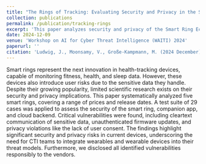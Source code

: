 ```yaml
---
title: "The Rings of Tracking: Evaluating Security and Privacy in the Smart Ring Ecosystem"
collection: publications
permalink: /publication/tracking-rings
excerpt: 'This paper analyzes security and privacy of the Smart Ring Ecosystem'
date: 2024-12-09
venue: 'Workshop on AI for Cyber Threat Intelligence (WAITI) 2024'
paperurl: ''
citation: 'Ludwig, J., Moonsamy, V., Große-Kampmann, M. (2024 December). The Rings of Tracking: Evaluating Security and Privacy in the Smart Ring Ecosystem. In Proceedings of the Workshop on AI for Cyber Threat Intelligence (WAITI) 2024 - co-located with ACSAC 2024'
---
```


Smart rings represent the next innovation in health-tracking devices, capable of monitoring fitness, health, and sleep data. However, these devices also introduce user risks due to the sensitive data they handle. Despite their growing popularity, limited scientific research exists on their security and privacy implications. This paper systematically analyzed five smart rings, covering a range of prices and release dates. A test suite of 29 cases was applied to assess the security of the smart ring, companion app, and cloud backend. Critical vulnerabilities were found, including cleartext communication of sensitive data, unauthenticated firmware updates, and privacy violations like the lack of user consent. The findings highlight significant security and privacy risks in current devices, underscoring the need for CTI teams to integrate wearables and wearable devices into their threat models. Furthermore, we disclosed all identified vulnerabilities responsibly to the vendors.
